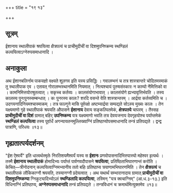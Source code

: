 +++
title = "१९ १३"

+++
## सूत्रम्
ईशानाय स्थालीपाकं श्रपयित्वा क्षैत्रपत्यं च प्राचीमुदीचीं वा दिशमुपनिष्क्रम्य स्थण्डिलं कल्पयित्वाऽग्नेरुपसमाधानादि ।

## अनाकुला
अथ ईशानबलिर्नाम पाकयज्ञो वक्ष्यते शूलगव इति यस्य प्रसिद्धिः । गवालम्भनं च तत्र शास्त्रान्तरे चोदितमस्माकं तु स्थालीपाक एव ।
एतावत् गोरालम्भस्थानमिति नियमात् ।
नित्यश्चायं पुरुषसंस्कारः न काम्यो नैमित्तिको वा ।
कामनिमित्तयोरश्रुतत्वात् ।
सकृच्च कर्तव्यः । कालसंयोगाभावात् ।
कालसंयोगे ह्यभ्यावृत्तिर्भवति ।
तस्य कालस्य पुनःपुनस्सम्बन्धात् ।
कः पुनरस्य कालः? शरदि वसन्ते वेति शास्त्रान्तरम् ।
आर्द्रया कर्तव्यमिति च ।
उदगयनादिनियमश्चास्माकम् ।
तत्र फाल्गुने मासि पूर्वपक्षे
अष्टम्यार्द्रया सम्पद्यते सोऽस्य मुख्यः कालः ।
तेन यक्ष्यमाणो गृहे स्थालीपाकं श्रपयति औपासने **ईशानाय** देवाय सङ्कल्पितमेकं, **क्षेत्रपतये** चापरम् ।
तैस्सह **प्राचीमुदीचीं वा दिशं** ग्रामात् बहिर् **उपनिष्क्रम्य** यत्र यक्ष्यमाणो भवति तत्र देवयजनाय देवगृहयोश्च पर्याप्तमेकं **स्थण्डिलं कल्पयित्वा** तस्य पूर्वार्धे अगन्यायतनमुल्लिख्याग्निं प्रतिष्ठाप्योपसमाधानादि तन्त्रं प्रतिपद्यते ।
द्वन्द्व पात्राणि, परिधयः ॥१३॥

## गृह्यतात्पर्यदर्शनम्
"ईश ऐश्वर्ये" इति धात्वर्थस्मृतेः निरतिशयमैश्वर्यं यस्य स **ईशानः** प्रणवोपासनादिभिरुपास्यो महेश्वर इत्यर्थः ।
तस्मै **ईशानाय स्थालीपाकं** होमादिभ्यः पर्याप्तं पार्वणवदौपासने **श्रपयित्वा**, प्रतिष्ठिताभिघारणान्तं करोति ।
केचित्—त्रीनोदनान् कल्पयित्वाग्निमभ्यानीय ततो बहिः प्रतिष्ठाप्य त्रयाणामभिघारणमिति ।
तेन **क्षैत्रपत्यं** च स्थालीपाकं लौकिकाग्नौ श्रपयति, तस्यानग्नौ प्रदेयत्वात् ।
अथ यथार्थं सम्भारानादाय ग्रामात् **प्राचीमुदीचीं वा दिशमुपनिष्क्रम्या** ग्निकुट्यादिभ्योऽलं **स्थण्डिलादि कल्पयित्वा**, तस्मिन् "यत्र क्वचाग्निम्" (आ.ध.३-१३.) इति विधिनाग्निं प्रतिष्ठाप्य, **अग्नेरुपसमाधानादि** तन्त्रं प्रतिपद्यते ।
तन्त्रविधानं च क्रमार्थमित्युक्तमेव ॥१३॥
